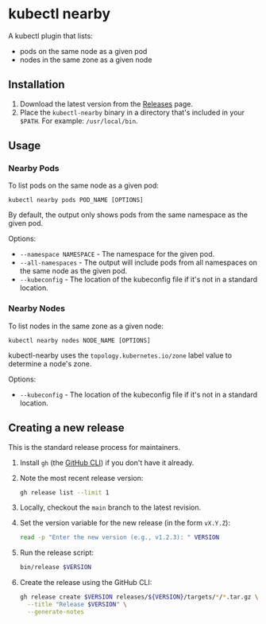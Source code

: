 # kubectl nearby

A kubectl plugin that lists:

* pods on the same node as a given pod
* nodes in the same zone as a given node

## Installation

1. Download the latest version from the [Releases](https://github.com/leejones/kubectl-nearby/releases) page.
2. Place the `kubectl-nearby` binary in a directory that's included in your `$PATH`. For example: `/usr/local/bin`.

## Usage

### Nearby Pods

To list pods on the same node as a given pod:

```
kubectl nearby pods POD_NAME [OPTIONS]
```

By default, the output only shows pods from the same namespace as the given pod.

Options:

* `--namespace NAMESPACE` - The namespace for the given pod.
* `--all-namespaces` - The output will include pods from all namespaces on the same node as the given pod.
* `--kubeconfig` - The location of the kubeconfig file if it's not in a standard location.

### Nearby Nodes

To list nodes in the same zone as a given node:

```
kubectl nearby nodes NODE_NAME [OPTIONS]
```

kubectl-nearby uses the `topology.kubernetes.io/zone` label value to determine a node's zone.

Options:

* `--kubeconfig` - The location of the kubeconfig file if it's not in a standard location.

## Creating a new release

This is the standard release process for maintainers.

1. Install `gh` (the [GitHub CLI](https://cli.github.com)) if you don't have it already.
1. Note the most recent release version:

    ```bash
    gh release list --limit 1
    ```

1. Locally, checkout the `main` branch to the latest revision.
1. Set the version variable for the new release (in the form `vX.Y.Z`):

    ```bash
    read -p "Enter the new version (e.g., v1.2.3): " VERSION
    ```

1. Run the release script:

    ```bash
    bin/release $VERSION
    ```

1. Create the release using the GitHub CLI:

    ```bash
    gh release create $VERSION releases/${VERSION}/targets/*/*.tar.gz \
      --title "Release $VERSION" \
      --generate-notes
    ```
